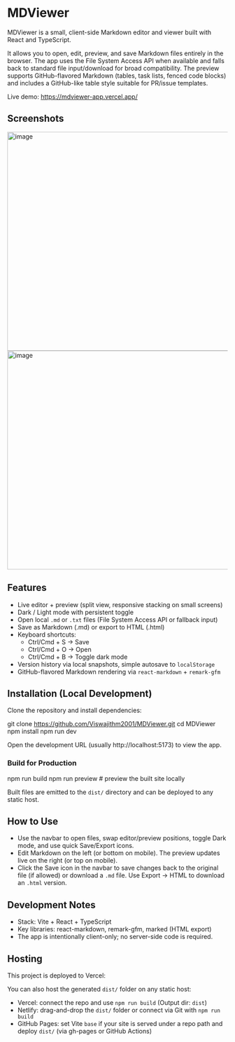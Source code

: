 # MDViewer

MDViewer is a small, client-side Markdown editor and viewer built with React and TypeScript.

It allows you to open, edit, preview, and save Markdown files entirely in the browser. The app uses the File System Access API when available and falls back to standard file input/download for broad compatibility. The preview supports GitHub-flavored Markdown (tables, task lists, fenced code blocks) and includes a GitHub-like table style suitable for PR/issue templates.

Live demo: https://mdviewer-app.vercel.app/
## Screenshots

<img width="600" height="500" alt="image" src="https://github.com/user-attachments/assets/6b14a7fb-98e3-45c6-baab-f251a44c8f9d" />
<img width="600" height="500" alt="image" src="https://github.com/user-attachments/assets/aa354b70-34e0-48cc-9e42-eaaca74ffb9a" />


## Features

- Live editor + preview (split view, responsive stacking on small screens)
- Dark / Light mode with persistent toggle
- Open local `.md` or `.txt` files (File System Access API or fallback input)
- Save as Markdown (.md) or export to HTML (.html)
- Keyboard shortcuts:
  - Ctrl/Cmd + S → Save
  - Ctrl/Cmd + O → Open
  - Ctrl/Cmd + B → Toggle dark mode
- Version history via local snapshots, simple autosave to `localStorage`
- GitHub-flavored Markdown rendering via `react-markdown` + `remark-gfm`

## Installation (Local Development)

Clone the repository and install dependencies:

git clone https://github.com/Viswajithm2001/MDViewer.git
cd MDViewer
npm install
npm run dev

Open the development URL (usually http://localhost:5173) to view the app.

### Build for Production

npm run build
npm run preview   # preview the built site locally

Built files are emitted to the `dist/` directory and can be deployed to any static host.

## How to Use

- Use the navbar to open files, swap editor/preview positions, toggle Dark mode, and use quick Save/Export icons.
- Edit Markdown on the left (or bottom on mobile). The preview updates live on the right (or top on mobile).
- Click the Save icon in the navbar to save changes back to the original file (if allowed) or download a `.md` file. Use Export → HTML to download an `.html` version.

## Development Notes

- Stack: Vite + React + TypeScript
- Key libraries: react-markdown, remark-gfm, marked (HTML export)
- The app is intentionally client-only; no server-side code is required.

## Hosting

This project is deployed to Vercel:

You can also host the generated `dist/` folder on any static host:
- Vercel: connect the repo and use `npm run build` (Output dir: `dist`)
- Netlify: drag-and-drop the `dist/` folder or connect via Git with `npm run build`
- GitHub Pages: set Vite `base` if your site is served under a repo path and deploy `dist/` (via gh-pages or GitHub Actions)

